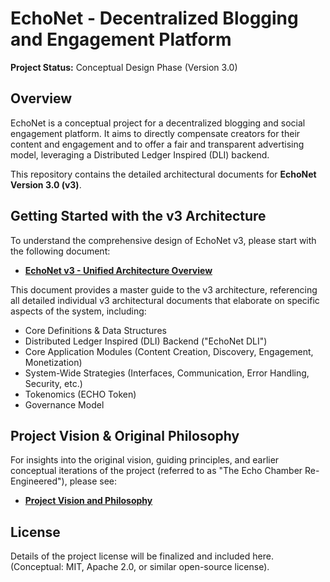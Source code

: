 # EchoNet - Decentralized Blogging and Engagement Platform

**Project Status:** Conceptual Design Phase (Version 3.0)

## Overview

EchoNet is a conceptual project for a decentralized blogging and social engagement platform. It aims to directly compensate creators for their content and engagement and to offer a fair and transparent advertising model, leveraging a Distributed Ledger Inspired (DLI) backend.

This repository contains the detailed architectural documents for **EchoNet Version 3.0 (v3)**.

## Getting Started with the v3 Architecture

To understand the comprehensive design of EchoNet v3, please start with the following document:

*   **[EchoNet v3 - Unified Architecture Overview](./echonet_v3_unified_architecture_overview.md)**

This document provides a master guide to the v3 architecture, referencing all detailed individual v3 architectural documents that elaborate on specific aspects of the system, including:
*   Core Definitions & Data Structures
*   Distributed Ledger Inspired (DLI) Backend ("EchoNet DLI")
*   Core Application Modules (Content Creation, Discovery, Engagement, Monetization)
*   System-Wide Strategies (Interfaces, Communication, Error Handling, Security, etc.)
*   Tokenomics (ECHO Token)
*   Governance Model

## Project Vision & Original Philosophy

For insights into the original vision, guiding principles, and earlier conceptual iterations of the project (referred to as "The Echo Chamber Re-Engineered"), please see:

*   **[Project Vision and Philosophy](./PROJECT_VISION_AND_PHILOSOPHY.md)**

## License

Details of the project license will be finalized and included here. (Conceptual: MIT, Apache 2.0, or similar open-source license).
